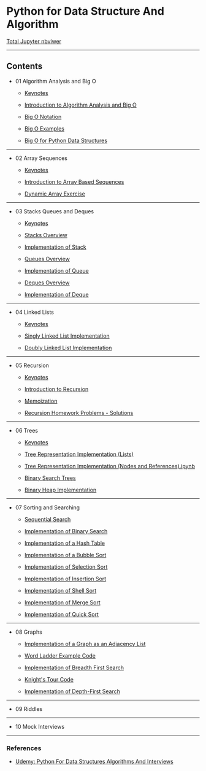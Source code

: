 # Python for Data Structure And Algorithm

[Total Jupyter nbviwer](http://nbviewer.jupyter.org/github/leehaesung/Python_for_Algorithms_Data_Structures/tree/master/)

***

## Contents

* 01 Algorithm Analysis and Big O
  * [Keynotes](https://github.com/leehaesung/Python_for_Algorithms_Data_Structures/blob/master/01_Algorithm_Analysis_and_BigO/00_Keynotes/README.md)

  * [Introduction to Algorithm Analysis and Big O](https://github.com/leehaesung/Python_for_Algorithms_Data_Structures/blob/master/01_Algorithm_Analysis_and_BigO/01_Introduction_to_Algorithm_Analysis_and_Big_O%20.ipynb)

  * [Big O Notation](https://github.com/leehaesung/Python_for_Algorithms_Data_Structures/blob/master/01_Algorithm_Analysis_and_BigO/02_Big_O_Notation.ipynb)
  
  * [Big O Examples](https://github.com/leehaesung/Python_for_Algorithms_Data_Structures/blob/master/01_Algorithm_Analysis_and_BigO/03_Big_O_Examples.ipynb)
  
  * [Big O for Python Data Structures](https://github.com/leehaesung/Python_for_Algorithms_Data_Structures/blob/master/01_Algorithm_Analysis_and_BigO/04_Big_O_for_Python_Data_Structures.ipynb)
  
  

***
* 02 Array Sequences
  * [Keynotes](https://github.com/leehaesung/Python_for_Algorithms_Data_Structures/blob/master/02_Array_Sequences/00_Keynotes/README.md)

  * [Introduction to Array Based Sequences](https://github.com/leehaesung/Python_for_Algorithms_Data_Structures/blob/master/02_Array_Sequences/01_Introduction_to_Array_Based_Sequences.ipynb)
  
  * [Dynamic Array Exercise](https://github.com/leehaesung/Python_for_Algorithms_Data_Structures/blob/master/02_Array_Sequences/04_Dynamic_Array_Exercise.ipynb)
  
 

***
* 03 Stacks Queues and Deques
  * [Keynotes](https://github.com/leehaesung/Python_for_Algorithms_Data_Structures/blob/master/03_Stacks_Queues_and_Deques/00_Keynotes/README.md)

  * [Stacks Overview](https://github.com/leehaesung/Python_for_Algorithms_Data_Structures/blob/master/03_Stacks_Queues_and_Deques/02_Stacks_Overview.ipynb)
  
  * [Implementation of Stack](https://github.com/leehaesung/Python_for_Algorithms_Data_Structures/blob/master/03_Stacks_Queues_and_Deques/03_Implementation_of_Stack.ipynb)
  
  * [Queues Overview](https://github.com/leehaesung/Python_for_Algorithms_Data_Structures/blob/master/03_Stacks_Queues_and_Deques/04_Queues_Overview.ipynb)
  
  * [Implementation of Queue](https://github.com/leehaesung/Python_for_Algorithms_Data_Structures/blob/master/03_Stacks_Queues_and_Deques/05_Implementation_of_Queue.ipynb)
  
  * [Deques Overview](https://github.com/leehaesung/Python_for_Algorithms_Data_Structures/blob/master/03_Stacks_Queues_and_Deques/06_Deques_Overview.ipynb)
  
  * [Implementation of Deque](https://github.com/leehaesung/Python_for_Algorithms_Data_Structures/blob/master/03_Stacks_Queues_and_Deques/07_Implementation_of_Deque.ipynb)


***
* 04 Linked Lists
  * [Keynotes](https://github.com/leehaesung/Python_for_Algorithms_Data_Structures/blob/master/04_Linked_Lists/00_Keynotes/README.md)

  * [Singly Linked List Implementation](https://github.com/leehaesung/Python_for_Algorithms_Data_Structures/blob/master/04_Linked_Lists/03_Singly_Linked_List_Implementation.ipynb)
  
  * [Doubly Linked List Implementation](https://github.com/leehaesung/Python_for_Algorithms_Data_Structures/blob/master/04_Linked_Lists/05_Doubly_Linked_List_Implementation.ipynb)
  

***
* 05 Recursion
  * [Keynotes](https://github.com/leehaesung/Python_for_Algorithms_Data_Structures/blob/master/05_Recursion/00_Keynotes/README.md)

  * [Introduction to Recursion](https://github.com/leehaesung/Python_for_Algorithms_Data_Structures/blob/master/05_Recursion/01_Introduction_to_Recursion.ipynb)
  
  * [Memoization](https://github.com/leehaesung/Python_for_Algorithms_Data_Structures/blob/master/05_Recursion/04_Memoization.ipynb)
  
  * [Recursion Homework Problems - Solutions
](https://github.com/leehaesung/Python_for_Algorithms_Data_Structures/blob/master/05_Recursion/03_Recursion_Homework_Example_Problems_SOLUTIONS.ipynb)

  

***
* 06 Trees
  * [Keynotes](https://github.com/leehaesung/Python_for_Algorithms_Data_Structures/blob/master/06_Trees/00_Keynotes/README.md)

  * [Tree Representation Implementation (Lists)](https://github.com/leehaesung/Python_for_Algorithms_Data_Structures/blob/master/06_Trees/01_Tree_Representation_Implementation_Lists.ipynb)
  
  * [Tree Representation Implementation (Nodes and References).ipynb](https://github.com/leehaesung/Python_for_Algorithms_Data_Structures/blob/master/06_Trees/02_Tree_Representation_Implementation_Nodes_and_References.ipynb)
  
  * [Binary Search Trees](https://github.com/leehaesung/Python_for_Algorithms_Data_Structures/blob/master/06_Trees/04_Binary_Search_Trees.ipynb)
  
  * [Binary Heap Implementation](https://github.com/leehaesung/Python_for_Algorithms_Data_Structures/blob/master/06_Trees/03_Binary_Heap_Implementation.ipynb)


***
* 07 Sorting and Searching
  * [Sequential Search](https://github.com/leehaesung/Python_for_Algorithms_Data_Structures/blob/master/07_Sorting_and_Searching/01_Sequential_Search.ipynb)
  
  * [Implementation of Binary Search](https://github.com/leehaesung/Python_for_Algorithms_Data_Structures/blob/master/07_Sorting_and_Searching/02_Implementation_of_Binary_Search.ipynb)
  
  * [Implementation of a Hash Table](https://github.com/leehaesung/Python_for_Algorithms_Data_Structures/blob/master/07_Sorting_and_Searching/03_Implementation_of_a_Hash_Table.ipynb)
  
  * [Implementation of a Bubble Sort](https://github.com/leehaesung/Python_for_Algorithms_Data_Structures/blob/master/07_Sorting_and_Searching/04_Implementation_of_Bubble_Sort.ipynb)
  
  * [Implementation of Selection Sort](https://github.com/leehaesung/Python_for_Algorithms_Data_Structures/blob/master/07_Sorting_and_Searching/05_Implementation_of_Selection_Sort.ipynb)
  
  * [Implementation of Insertion Sort](https://github.com/leehaesung/Python_for_Algorithms_Data_Structures/blob/master/07_Sorting_and_Searching/06_Implementation_of_Insertion_Sort.ipynb)
  
  * [Implementation of Shell Sort](https://github.com/leehaesung/Python_for_Algorithms_Data_Structures/blob/master/07_Sorting_and_Searching/07_Implementation_of_Shell_Sort.ipynb)
  
  * [Implementation of Merge Sort](https://github.com/leehaesung/Python_for_Algorithms_Data_Structures/blob/master/07_Sorting_and_Searching/08_Implementation_of_Merge_Sort.ipynb)
  
  * [Implementation of Quick Sort](https://github.com/leehaesung/Python_for_Algorithms_Data_Structures/blob/master/07_Sorting_and_Searching/09_Implementation_of_Quick_Sort.ipynb)


***
* 08 Graphs
  * [Implementation of a Graph as an Adjacency List](https://github.com/leehaesung/Python_for_Algorithms_Data_Structures/blob/master/08_Graphs/01_Implementation_of_Adjacency_List.ipynb)
  
  * [Word Ladder Example Code](https://github.com/leehaesung/Python_for_Algorithms_Data_Structures/blob/master/08_Graphs/02_Word_Ladder_Example_Problem.ipynb)
  
  * [Implementation of Breadth First Search](https://github.com/leehaesung/Python_for_Algorithms_Data_Structures/blob/master/08_Graphs/03_Implementation_of_Breadth_First_Search.ipynb)
  
  * [Knight's Tour Code](https://github.com/leehaesung/Python_for_Algorithms_Data_Structures/blob/master/08_Graphs/04_Knight's_Tour_Example_Problem.ipynb)
  
  * [Implementation of Depth-First Search](https://github.com/leehaesung/Python_for_Algorithms_Data_Structures/blob/master/08_Graphs/05_Implementation_of_Depth_First_Search.ipynb)


***
* 09 Riddles


***
* 10 Mock Interviews


***
### References
  * [Udemy: Python For Data Structures Algorithms And Interviews](https://www.udemy.com/python-for-data-structures-algorithms-and-interviews/)   
